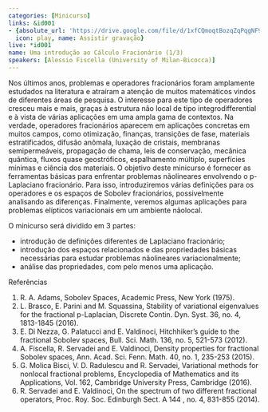 ```yaml
---
categories: [Minicurso]
links: &id001
- {absolute_url: 'https://drive.google.com/file/d/1xfCQmoqtBozqZqPqgNF9A30zXPKWQhcI/view?usp=sharing',
  icon: play, name: Assistir gravação}
live: *id001
name: Uma introdução ao Cálculo Fracionário (1/3)
speakers: [Alessio Fiscella (University of Milan-Bicocca)]
---
```


Nos últimos anos, problemas e operadores fracionários foram amplamente estudados na literatura e atraíram a atenção de muitos matemáticos vindos de diferentes áreas de pesquisa. O interesse para este tipo de operadores cresceu mais e mais, graças à estrutura não local de tipo integrodifferential e à vista de várias aplicações em uma ampla gama de contextos. Na verdade, operadores fracionários aparecem em aplicações concretas em muitos campos, como otimização, finanças, transições de fase, materiais estratificados, difusão anômala, luxação de cristais, membranas semipermeáveis, propagação de chama, leis de conservação, mecânica quântica, fluxos quase geostróficos, espalhamento múltiplo, superfícies mínimas e ciência dos materiais. O objetivo deste minicurso é fornecer as ferramentas básicas para enfrentar problemas nãolineares envolvendo o p-Laplaciano fracionário. Para isso, introduziremos várias definições para os operadores e os espaços de Sobolev fracionários, possivelmente analisando as diferenças. Finalmente, veremos algumas aplicações para problemas elípticos variacionais em um ambiente nãolocal.

  O minicurso será dividido em 3 partes:
   - introdução de definições diferentes de Laplaciano fracionário;
   - introdução dos espaços relacionados e das propriedades básicas necessárias para estudar problemas nãolineares variacionalmente;
   - análise das propriedades, com pelo menos uma aplicação.

  Referências
   1. R. A. Adams, Sobolev Spaces, Academic Press, New York (1975).
   2. L. Brasco, E. Parini and M. Squassina, Stability of variational eigenvalues for the fractional p-Laplacian, Discrete Contin. Dyn. Syst. 36, no. 4, 1813-1845 (2016).
   3. E. Di Nezza, G. Palatucci and E. Valdinoci, Hitchhiker’s guide to the fractional Sobolev spaces, Bull. Sci. Math. 136, no. 5, 521-573 (2012).
   4. A. Fiscella, R. Servadei and E. Valdinoci, Density properties for fractional Sobolev spaces, Ann. Acad. Sci. Fenn. Math. 40, no. 1, 235-253 (2015).
   5. G. Molica Bisci, V. D. Radulescu and R. Servadei, Variational methods for nonlocal fractional problems, Encyclopedia of Mathematics and its Applications, Vol. 162, Cambridge University Press, Cambridge (2016).
   6. R. Servadei and E. Valdinoci, On the spectrum of two different fractional operators, Proc. Roy. Soc. Edinburgh Sect. A 144 , no. 4, 831-855 (2014).